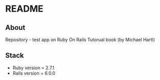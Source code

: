 # README

## About
Repository - test app on Ruby On Rails Tutorual book (by Michael Hartl)

## Stack
* Ruby version = 2.7.1
* Rails version = 6.0.0
